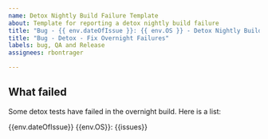 ```yaml
---
name: Detox Nightly Build Failure Template
about: Template for reporting a detox nightly build failure
title: "Bug - {{ env.dateOfIssue }}: {{ env.OS }} - Detox Nightly Build failure"
title: "Bug - Detox - Fix Overnight Failures"
labels: bug, QA and Release 
assignees: rbontrager

---
```


## What failed
Some detox tests have failed in the overnight build.  Here is a list:

{{env.dateOfIssue}} {{env.OS}}: {{issues}}



